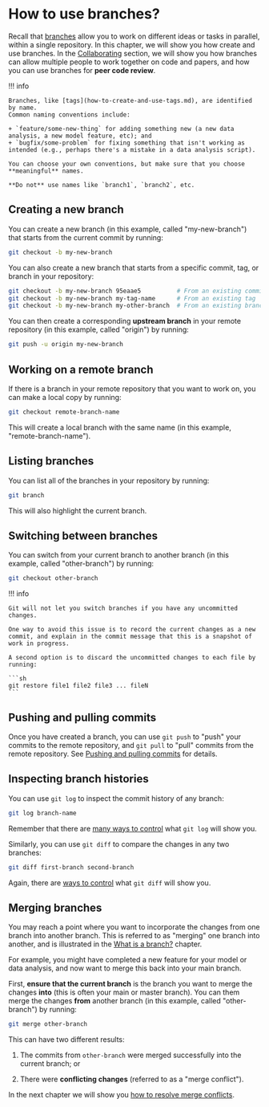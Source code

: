 # How to use branches?

Recall that [branches](../version-control/what-is-a-branch.md) allow you to work on different ideas or tasks in parallel, within a single repository.
In this chapter, we will show you how create and use branches.
In the [Collaborating](../collaborating/README.md) section, we will show you how branches can allow multiple people to work together on code and papers, and how you can use branches for **peer code review**.

!!! info

    Branches, like [tags](how-to-create-and-use-tags.md), are identified by name.
    Common naming conventions include:

    + `feature/some-new-thing` for adding something new (a new data analysis, a new model feature, etc); and
    + `bugfix/some-problem` for fixing something that isn't working as intended (e.g., perhaps there's a mistake in a data analysis script).

    You can choose your own conventions, but make sure that you choose **meaningful** names.

    **Do not** use names like `branch1`, `branch2`, etc.

## Creating a new branch

You can create a new branch (in this example, called "my-new-branch") that starts from the current commit by running:

```sh
git checkout -b my-new-branch
```

You can also create a new branch that starts from a specific commit, tag, or branch in your repository:

```sh
git checkout -b my-new-branch 95eaae5          # From an existing commit
git checkout -b my-new-branch my-tag-name      # From an existing tag
git checkout -b my-new-branch my-other-branch  # From an existing branch
```

You can then create a corresponding **upstream branch** in your remote repository (in this example, called "origin") by running:

```sh
git push -u origin my-new-branch
```

## Working on a remote branch

If there is a branch in your remote repository that you want to work on, you can make a local copy by running:

```sh
git checkout remote-branch-name
```

This will create a local branch with the same name (in this example, "remote-branch-name").

## Listing branches

You can list all of the branches in your repository by running:

```sh
git branch
```

This will also highlight the current branch.

## Switching between branches

You can switch from your current branch to another branch (in this example, called "other-branch") by running:

```sh
git checkout other-branch
```

!!! info

    Git will not let you switch branches if you have any uncommitted changes.

    One way to avoid this issue is to record the current changes as a new commit, and explain in the commit message that this is a snapshot of work in progress.

    A second option is to discard the uncommitted changes to each file by running:

    ```sh
    git restore file1 file2 file3 ... fileN
    ```

## Pushing and pulling commits

Once you have created a branch, you can use `git push` to "push" your commits to the remote repository, and `git pull` to "pull" commits from the remote repository.
See [Pushing and pulling commits](pushing-and-pulling-commits.md) for details.

## Inspecting branch histories

You can use `git log` to inspect the commit history of any branch:

```sh
git log branch-name
```

Remember that there are [many ways to control](inspecting-your-history.md) what `git log` will show you.

Similarly, you can use `git diff` to compare the changes in any two branches:

```sh
git diff first-branch second-branch
```

Again, there are [ways to control](inspecting-your-history.md) what `git diff` will show you.

## Merging branches

You may reach a point where you want to incorporate the changes from one branch into another branch.
This is referred to as "merging" one branch into another, and is illustrated in the [What is a branch?](../version-control/what-is-a-branch.md) chapter.

For example, you might have completed a new feature for your model or data analysis, and now want to merge this back into your main branch.

First, **ensure that the current branch** is the branch you want to merge the changes **into** (this is often your main or master branch).
You can them merge the changes **from** another branch (in this example, called "other-branch") by running:

```sh
git merge other-branch
```

This can have two different results:

1. The commits from `other-branch` were merged successfully into the current branch; or

2. There were **conflicting changes** (referred to as a "merge conflict").

In the next chapter we will show you [how to resolve merge conflicts](how-to-resolve-merge-conflicts.md).
